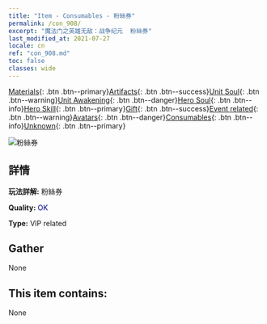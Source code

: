 ```yaml
---
title: "Item - Consumables - 粉絲券"
permalink: /con_908/
excerpt: "魔法门之英雄无敌：战争纪元  粉絲券"
last_modified_at: 2021-07-27
locale: cn
ref: "con_908.md"
toc: false
classes: wide
---
```

 [Materials](/ItemsCN/){: .btn .btn--primary}[Artifacts](/ItemsCN/Artifacts/){: .btn .btn--success}[Unit Soul](/ItemsCN/UnitSoul/){: .btn .btn--warning}[Unit Awakening](/ItemsCN/UnitAwakening/){: .btn .btn--danger}[Hero Soul](/ItemsCN/HeroSoul/){: .btn .btn--info}[Hero Skill](/ItemsCN/HeroSkill/){: .btn .btn--primary}[Gift](/ItemsCN/Gift/){: .btn .btn--success}[Event related](/ItemsCN/Events/){: .btn .btn--warning}[Avatars](/ItemsCN/Avatars/){: .btn .btn--danger}[Consumables](/ItemsCN/Consumables/){: .btn .btn--info}[Unknown](/ItemsCN/Unknown/){: .btn .btn--primary}

 ![粉絲券](/images/t/i_120.png)

## 詳情
 **玩法詳解:** 粉絲券

 **Quality:** <span style="color: #000080">OK</span>

 **Type:** VIP related

## Gather

  None

## This item contains:

  None

